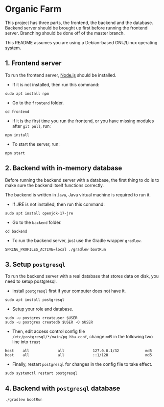 # Organic Farm

This project has three parts, the frontend, the backend and the database. Backend server should be brought up first before running the frontend server. Branching should be done off of the master branch.

This README assumes you are using a Debian-based GNU/Linux operating system.

## 1. Frontend server

To run the frontend server, [Node.js](https://nodejs.org/en/) should be installed.

- If it is not installed, then run this command:

`sudo apt install npm`

- Go to the `frontend` folder.

`cd frontend`

- If it is the first time you run the frontend, or you have missing modules after `git pull`, run:

`npm install`

- To start the server, run:

`npm start`

## 2. Backend with in-memory database

Before running the backend server with a database, the first thing to do is to make sure the backend itself functions correctly.

The backend is written in `Java`, Java virtual machine is required to run it.

- If JRE is not installed, then run this command:

`sudo apt install openjdk-17-jre`

- Go to the `backend` folder.

`cd backend`

- To run the backend server, just use the Gradle wrapper `gradlew`.

`SPRING_PROFILES_ACTIVE=local ./gradlew bootRun`

## 3. Setup `postgresql`

To run the backend server with a real database that stores data on disk, you need to setup postgresql.

- Install `postgresql` first if your computer does not have it.

`sudo apt install postgresql`

- Setup your role and database.

```
sudo -u postgres createuser $USER
sudo -u postgres createdb $USER -O $USER
```

- Then, edit access control config file `/etc/postgresql/*/main/pg_hba.conf`, change `md5` in the following two line into `trust`

```
host    all             all             127.0.0.1/32            md5
host    all             all             ::1/128                 md5
```

- Finally, restart `postgresql` for changes in the config file to take effect.

`sudo systemctl restart postgresql`

## 4. Backend with `postgresql` database

`./gradlew bootRun`
